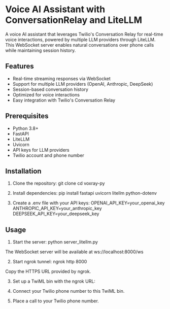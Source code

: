 # Voice AI Assistant with ConversationRelay and LiteLLM

A voice AI assistant that leverages Twilio's Conversation Relay for real-time voice interactions, powered by multiple LLM providers through LiteLLM. This WebSocket server enables natural conversations over phone calls while maintaining session history.

## Features

- Real-time streaming responses via WebSocket
- Support for multiple LLM providers (OpenAI, Anthropic, DeepSeek)
- Session-based conversation history
- Optimized for voice interactions
- Easy integration with Twilio's Conversation Relay

## Prerequisites

- Python 3.8+
- FastAPI
- LiteLLM
- Uvicorn
- API keys for LLM providers
- Twilio account and phone number

## Installation

1. Clone the repository:
git clone <your-repo-url>
cd voxray-py

2. Install dependencies:
pip install fastapi uvicorn litellm python-dotenv

3. Create a .env file with your API keys:
OPENAI_API_KEY=your_openai_key
ANTHROPIC_API_KEY=your_anthropic_key
DEEPSEEK_API_KEY=your_deepseek_key

## Usage
1. Start the server: 
python server_litellm.py

The WebSocket server will be available at ws://localhost:8000/ws

2. Start ngrok tunnel:
ngrok http 8000

Copy the HTTPS URL provided by ngrok.

3. Set up a TwiML bin with the ngrok URL:
<?xml version="1.0" encoding="UTF-8"?>
<Response>
  <Connect>
    <ConversationRelay url="wss://your-ngrok-domain.ngrok.io/ws" welcomeGreeting="Welcome message" />
  </Connect>
</Response>

4. Connect your Twilio phone number to this TwiML bin.

5. Place a call to your Twilio phone number.
